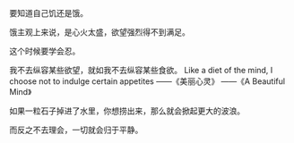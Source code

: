 要知道自己饥还是饿。

饿主观上来说，是心火太盛，欲望强烈得不到满足。

这个时候要学会忍。

我不去纵容某些欲望，就如我不去纵容某些食欲。
Like a diet of the mind, 
I choose not to indulge certain appetites
——《美丽心灵》
——《A Beautiful Mind》

如果一粒石子掉进了水里，你想捞出来，那么就会掀起更大的波浪。

而反之不去理会，一切就会归于平静。